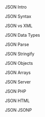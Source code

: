 JSON Intro

JSON Syntax

JSON vs XML

JSON Data Types

JSON Parse

JSON Stringify

JSON Objects

JSON Arrays

JSON Server

JSON PHP

JSON HTML

JSON JSONP